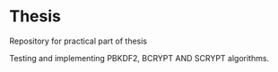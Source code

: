 # Thesis
Repository for practical part of thesis 

Testing and implementing PBKDF2, BCRYPT AND SCRYPT algorithms.
